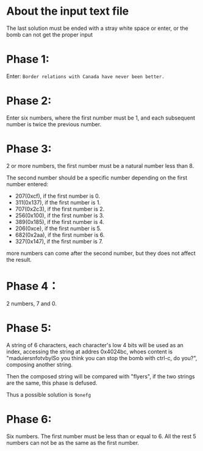 # About the input text file

The last solution must be ended with a stray white space or enter, or
the bomb can not get the proper input

# Phase 1:

Enter: `Border relations with Canada have never been better.`

# Phase 2:

Enter six numbers, where the first number must be 1, and each subsequent number is twice the previous number.

# Phase 3:

2 or more numbers, the first number must be a natural number less than 8.

The second number should be a specific number depending on the first number entered:
- 207(0xcf), if the first number is 0.
- 311(0x137), if the first number is 1.
- 707(0x2c3), if the first number is 2.
- 256(0x100), if the first number is 3.
- 389(0x185), if the first number is 4.
- 206(0xce), if the first number is 5.
- 682(0x2aa), if the first number is 6.
- 327(0x147), if the first number is 7.

more numbers can come after the second number, but they does not affect the result.

# Phase 4：
2 numbers, 7 and 0.

# Phase 5:
A string of 6 characters, each character's low 4 bits will be used as an index,
accessing the string at addres 0x4024bc, whoes content is "maduiersnfotvbylSo you think you can stop the bomb with ctrl-c, do you?", composing another string.

Then the composed string will be compared with "flyers", if the two strings are the same, this phase is defused.

Thus a possible solution is `9onefg`

# Phase 6:
Six numbers.
The first number must be less than or equal to 6.
All the rest 5 numbers can not be as the same as the first number.
